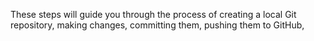 These steps will guide you through the process of creating a local Git repository, making changes, committing them, pushing them to GitHub, 
